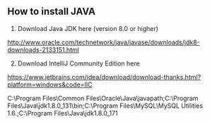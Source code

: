 ## How to install JAVA

1. Download Java JDK here (version 8.0 or higher) 

http://www.oracle.com/technetwork/java/javase/downloads/jdk8-downloads-2133151.html

2. Download IntelliJ Community Edition here

https://www.jetbrains.com/idea/download/download-thanks.html?platform=windows&code=IIC

C:\Program Files\Common Files\Oracle\Java\javapath;C:\Program Files\Java\jdk1.8.0_131\bin;C:\Program Files\MySQL\MySQL Utilities 1.6\.;C:\Program Files\Java\jdk1.8.0_171
